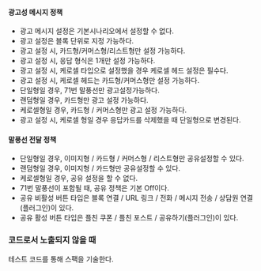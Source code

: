 #### 광고성 메시지 정책
- 광고 메시지 설정은 기본시나리오에서 설정할 수 없다.
- 광고 설정은 블록 단위로 지정 가능하다.
- 광고 설정 시, 카드형/커머스형/리스트형만 설정 가능하다.
- 광고 설정 시, 응답 형식은 1개만 설정 가능하다.
- 광고 설정 시, 케로셀 타입으로 설정했을 경우 케로셀 헤드 설정은 필수다.
- 광고 설정 시, 케로셀 헤드는 카드형/커머스형만 설정 가능하다.
- 단일형일 경우, 71번 말풍선만 광고설정가능하다.
- 랜덤형일 경우, 카드형만 광고 설정 가능하다.
- 케로셀형일 경우, 카드형 / 커머스형만 광고 설정 가능하다.
- 광고 설정 시, 케로셀 형일 경우 응답카드를 삭제했을 때 단일형으로 변경된다.

#### 말풍선 전달 정책
- 단일형일 경우, 이미지형 / 카드형 / 커머스형 / 리스트형만 공유설정할 수 있다.
- 랜덤형일 경우,  이미지형 / 카드형만 공유설정할 수 있다.
- 케로셀형일 경우, 공유 설정을 할 수 없다.
- 71번 말풍선이 포함될 때, 공유 정책은 기본 Off이다.
- 공유 비활성 버튼 타입은 블록 연결 / URL 링크 / 전화 / 메시지 전송 / 상담원 연결(플러그인)이 있다.
- 공유 활성 버튼 타입은 플친 쿠폰 / 플친 포스트 / 공유하기(플러그인)이 있다.

### 코드로서 노출되지 않을 때
테스트 코드를 통해 스팩을 기술한다.